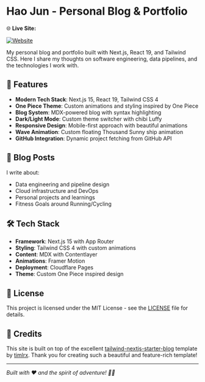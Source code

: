 # Hao Jun - Personal Blog & Portfolio

🌐 **Live Site:**

[![Website](https://img.shields.io/badge/Website-snghaojun.com-green?style=for-the-badge&logo=vercel)](https://snghaojun.com)

My personal blog and portfolio built with Next.js, React 19, and Tailwind CSS. Here I share my thoughts on software engineering, data pipelines, and the technologies I work with.

## 🚀 Features

- **Modern Tech Stack**: Next.js 15, React 19, Tailwind CSS 4
- **One Piece Theme**: Custom animations and styling inspired by One Piece
- **Blog System**: MDX-powered blog with syntax highlighting
- **Dark/Light Mode**: Custom theme switcher with chibi Luffy
- **Responsive Design**: Mobile-first approach with beautiful animations
- **Wave Animation**: Custom floating Thousand Sunny ship animation
- **GitHub Integration**: Dynamic project fetching from GitHub API

## 📝 Blog Posts

I write about:

- Data engineering and pipeline design
- Cloud infrastructure and DevOps
- Personal projects and learnings
- Fitness Goals around Running/Cycling

## 🛠️ Tech Stack

- **Framework**: Next.js 15 with App Router
- **Styling**: Tailwind CSS 4 with custom animations
- **Content**: MDX with Contentlayer
- **Animations**: Framer Motion
- **Deployment**: Cloudflare Pages
- **Theme**: Custom One Piece inspired design

## 📄 License

This project is licensed under the MIT License - see the [LICENSE](LICENSE) file for details.

## 🙏 Credits

This site is built on top of the excellent [tailwind-nextjs-starter-blog](https://github.com/timlrx/tailwind-nextjs-starter-blog) template by [timlrx](https://github.com/timlrx). Thank you for creating such a beautiful and feature-rich template!

---

_Built with ❤️ and the spirit of adventure! 🏴‍☠️_
